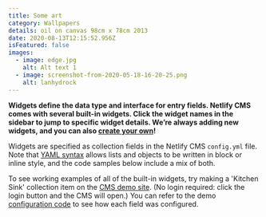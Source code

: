 ```yaml
---
title: Some art
category: Wallpapers
details: oil on canvas 98cm x 78cm 2013
date: 2020-08-13T12:15:52.956Z
isFeatured: false
images:
  - image: edge.jpg
    alt: Alt text 1
  - image: screenshot-from-2020-05-18-16-20-25.png
    alt: lanhydrock
---
```


**Widgets define the data type and interface for entry fields. Netlify CMS comes with several built-in widgets. Click the widget names in the sidebar to jump to specific widget details. We’re always adding new widgets, and you can also [create your own](https://www.netlifycms.org/docs/custom-widgets)!**

Widgets are specified as collection fields in the Netlify CMS `config.yml` file. Note that [YAML syntax](https://en.wikipedia.org/wiki/YAML#Basic_components) allows lists and objects to be written in block or inline style, and the code samples below include a mix of both.

To see working examples of all of the built-in widgets, try making a 'Kitchen Sink' collection item on the [CMS demo site](https://cms-demo.netlify.com/). (No login required: click the login button and the CMS will open.) You can refer to the demo [configuration code](https://github.com/netlify/netlify-cms/blob/master/dev-test/config.yml) to see how each field was configured.
